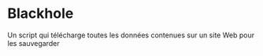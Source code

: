 # Blackhole
Un script qui télécharge toutes les données contenues sur un site Web pour les sauvegarder
